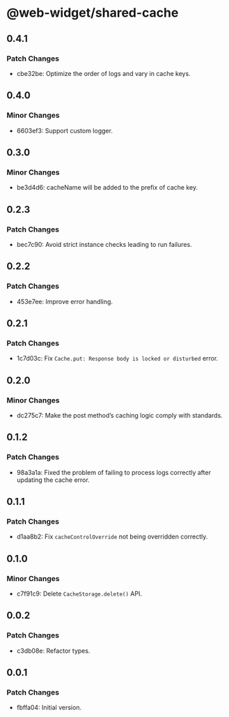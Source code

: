 # @web-widget/shared-cache

## 0.4.1

### Patch Changes

- cbe32be: Optimize the order of logs and vary in cache keys.

## 0.4.0

### Minor Changes

- 6603ef3: Support custom logger.

## 0.3.0

### Minor Changes

- be3d4d6: cacheName will be added to the prefix of cache key.

## 0.2.3

### Patch Changes

- bec7c90: Avoid strict instance checks leading to run failures.

## 0.2.2

### Patch Changes

- 453e7ee: Improve error handling.

## 0.2.1

### Patch Changes

- 1c7d03c: Fix `Cache.put: Response body is locked or disturbed` error.

## 0.2.0

### Minor Changes

- dc275c7: Make the post method’s caching logic comply with standards.

## 0.1.2

### Patch Changes

- 98a3a1a: Fixed the problem of failing to process logs correctly after updating the cache error.

## 0.1.1

### Patch Changes

- d1aa8b2: Fix `cacheControlOverride` not being overridden correctly.

## 0.1.0

### Minor Changes

- c7f91c9: Delete `CacheStorage.delete()` API.

## 0.0.2

### Patch Changes

- c3db08e: Refactor types.

## 0.0.1

### Patch Changes

- fbffa04: Initial version.
